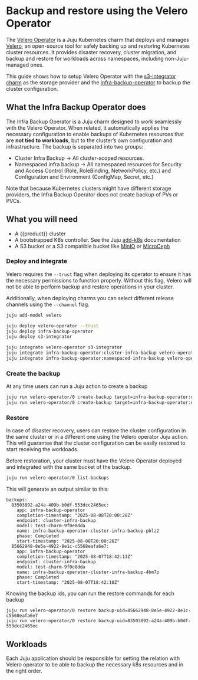 # Backup and restore using the Velero Operator

The [Velero Operator][] is a Juju Kubernetes charm that deploys and manages
[Velero][], an open-source tool for safely backing up and restoring Kubernetes
cluster resources. It provides disaster recovery, cluster migration, and backup
and restore for workloads across namespaces, including non-Juju-managed ones.

This guide shows how to setup Velero Operator with the [s3-integrator charm][]
as the storage provider and the [infra-backup-operator][] to backup the cluster
configuration.

## What the Infra Backup Operator does

The Infra Backup Operator is a Juju charm designed to work seamlessly with the
Velero Operator. When related, it automatically applies the necessary
configuration to enable backups of Kubernetes resources that are
**not tied to workloads**, but to the cluster’s own configuration and
infrastructure. The backup is separated into two groups:

- Cluster Infra Backup -> All cluster-scoped resources.
- Namespaced infra backup -> All namespaced resources for Security and
Access Control (Role, RoleBinding, NetworkPolicy, etc.) and Configuration
and Environment (ConfigMap, Secret, etc.)

Note that because Kubernetes clusters might have different storage providers,
the Infra Backup Operator does not create backup of PVs or PVCs.

## What you will need

- A {{product}} cluster
- A bootstrapped K8s controller. See the Juju [add-k8s] documentation
- A S3 bucket or a S3 compatible bucket like [MinIO] or [MicroCeph]

### Deploy and integrate

Velero requires the `--trust` flag when deploying its operator to ensure it has
the necessary permissions to function properly. Without this flag, Velero will
not be able to perform backup and restore operations in your cluster.

Additionally, when deploying charms you can select different release channels
using the `--channel` flag.

```bash
juju add-model velero

juju deploy velero-operator --trust
juju deploy infra-backup-operator
juju deploy s3-integrator
```

```bash
juju integrate velero-operator s3-integrator
juju integrate infra-backup-operator:cluster-infra-backup velero-operator
juju integrate infra-backup-operator:namespaced-infra-backup velero-operator
```

### Create the backup

At any time users can run a Juju action to create a backup

```bash
juju run velero-operator/0 create-backup target=infra-backup-operator:cluster-infra-backup
juju run velero-operator/0 create-backup target=infra-backup-operator:namespaced-infra-backup
```

### Restore

In case of disaster recovery, users can restore the cluster configuration in
the same cluster or in a different one using the Velero operator Juju action.
This will guarantee that the cluster configuration can be easily restored to
start receiving the workloads.

Before restoration, your cluster must have the Velero Operator deployed and
integrated with the same bucket of the backup.

```bash
juju run velero-operator/0 list-backups
```

This will generate an output similar to this:

```
backups:
  83503892-a24a-409b-b0df-553dcc2465ec:
    app: infra-backup-operator
    completion-timestamp: "2025-08-08T20:00:28Z"
    endpoint: cluster-infra-backup
    model: test-charm-9f0e8dda
    name: infra-backup-operator-cluster-infra-backup-pblz2
    phase: Completed
    start-timestamp: "2025-08-08T20:00:26Z"
  85662948-8e5e-4922-8e1c-c5568eafa6e7:
    app: infra-backup-operator
    completion-timestamp: "2025-08-07T18:42:13Z"
    endpoint: cluster-infra-backup
    model: test-charm-9f0e8dda
    name: infra-backup-operator-cluster-infra-backup-4bm7p
    phase: Completed
    start-timestamp: "2025-08-07T18:42:10Z"
```

Knowing the backup ids, you can run the restore commands for each backup

```shell
juju run velero-operator/0 restore backup-uid=85662948-8e5e-4922-8e1c-c5568eafa6e7
juju run velero-operator/0 restore backup-uid=83503892-a24a-409b-b0df-553dcc2465ec
```

## Workloads

Each Juju application should be responsible for setting the relation with
Velero operator to be able to backup the necessary k8s resources and in the
right order.

<!-- Links -->

[Velero Operator]: https://charmhub.io/velero-operator
[Velero]: https://velero.io/
[s3-integrator charm]: https://charmhub.io/s3-integrator
[infra-backup-operator]: https://charmhub.io/infra-backup-operator/docs/tutorial
[add-k8s]: https://documentation.ubuntu.com/juju/3.6/reference/juju-cli/list-of-juju-cli-commands/add-k8s/
[MinIO]: https://min.io/
[MicroCeph]: https://canonical-microceph.readthedocs-hosted.com/stable/tutorial/get-started/
